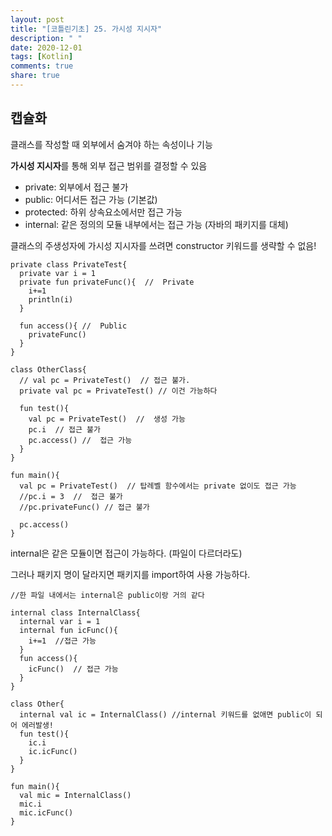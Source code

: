 ```yaml
---
layout: post
title: "[코틀린기초] 25. 가시성 지시자"
description: " "
date: 2020-12-01
tags: [Kotlin]
comments: true
share: true
---  
```



## 캡슐화
  
  클래스를 작성할 때 외부에서 숨겨야 하는 속성이나 기능
  
  **가시성 지시자**를 통해 외부 접근 범위를 결정할 수 있음
  
  - private: 외부에서 접근 불가
  - public: 어디서든 접근 가능 (기본값)
  - protected: 하위 상속요소에서만 접근 가능
  - internal: 같은 정의의 모듈 내부에서는 접근 가능 (자바의 패키지를 대체)
  
  클래스의 주생성자에 가시성 지시자를 쓰려면 constructor 키워드를 생략할 수 없음!
  
  ```
  private class PrivateTest{
    private var i = 1
    private fun privateFunc(){  //  Private
      i+=1
      println(i)
    }
    
    fun access(){ //  Public
      privateFunc()
    }
  } 
  
  class OtherClass{
    // val pc = PrivateTest()  // 접근 불가.
    private val pc = PrivateTest() // 이건 가능하다
    
    fun test(){
      val pc = PrivateTest()  //  생성 가능
      pc.i  // 접근 불가
      pc.access() //  접근 가능
    }
  }
  
  fun main(){
    val pc = PrivateTest()  // 탑레벨 함수에서는 private 없이도 접근 가능
    //pc.i = 3  //  접근 불가
    //pc.privateFunc() // 접근 불가
    
    pc.access()    
  }
  ```
  
  
  internal은 같은 모듈이면 접근이 가능하다. (파일이 다르더라도)
  
  그러나 패키지 명이 달라지면 패키지를 import하여 사용 가능하다.
  
  ```
  //한 파일 내에서는 internal은 public이랑 거의 같다
  
  internal class InternalClass{
    internal var i = 1
    internal fun icFunc(){
      i+=1  //접근 가능
    }
    fun access(){
      icFunc()  // 접근 가능
    }
  }
  
  class Other{
    internal val ic = InternalClass() //internal 키워드를 없애면 public이 되어 에러발생!
    fun test(){
      ic.i
      ic.icFunc()
    }
  }
  
  fun main(){
    val mic = InternalClass()
    mic.i
    mic.icFunc()
  }
  ```
  
